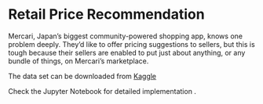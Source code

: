 # Retail Price Recommendation

Mercari, Japan’s biggest community-powered shopping app, knows one problem deeply. 
They’d like to offer pricing suggestions to sellers, but this is tough because their sellers are enabled to put just about anything,
or any bundle of things, on Mercari’s marketplace.

The data set can be downloaded from <a href="https://www.kaggle.com/saitosean/mercari/discussion">Kaggle</a>

Check the Jupyter Notebook for detailed implementation .
